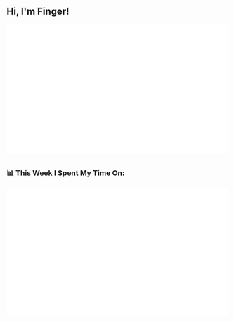 <h2> Hi, I'm Finger!</h2>

<img align="right" src="https://raw.githubusercontent.com/spianmo/github-stats/master/generated/overview.svg#gh-light-mode-only">

<!-- <img align="right" height="160em" src="https://github-readme-stats-eight-theta.vercel.app/api/top-langs/?username=spianmo&layout=compact&langs_count=8&theme=algolia"/>	 -->
	
```go
package main

type Me struct {
	Name   string
	Job    string
	Code   string
	Skills string
}

func main() {
	me := &Me{
		Name:   "Finger",
		Job:    "Client-side Engineer",
		Code:   "Java, Kotlin, C#, Rust and C++ and Others",
		Skills: "Android, Security, Cross-platform client, NLP, CV, ASR ^o^",
	}
	_ = me
}
```


<h3>📊 This Week I Spent My Time On:</h3>
<img align='right' src="https://raw.githubusercontent.com/spianmo/github-stats/master/generated/languages.svg#gh-light-mode-only">

<!--START_SECTION:waka-->

```txt
Kotlin             2 hrs 41 mins   █████████████░░░░░░░░░░░░   51.49 %
Python             1 hr 31 mins    ███████▒░░░░░░░░░░░░░░░░░   29.15 %
TOML               41 mins         ███▒░░░░░░░░░░░░░░░░░░░░░   13.18 %
protobuf           8 mins          ▓░░░░░░░░░░░░░░░░░░░░░░░░   02.58 %
JSON               3 mins          ▒░░░░░░░░░░░░░░░░░░░░░░░░   01.26 %
```

<!--END_SECTION:waka-->
